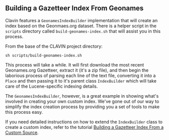 ## Building a Gazetteer Index From Geonames

Clavin features a `GeonamesIndexBuilder` implementation that will create an index based on the Geonmaes.org dataset.  There is a helper script in the `scripts` directory called `build-geonames-index.sh` that will assist you in this process.

From the base of the CLAVIN project directory:

```
sh scripts/build-geonames-index.sh
```

This process will take a while.  It will first download the most recent Geonames.org Gazetteer, extract it (it's a zip file), and then begin the laborious process of parsing each line of the text file, converting it into a `Place` and then passing it to it's parent class `IndexBuilder` which will take care of the Lucene-specific indexing details.

The `GeonamesIndexBuilder`, however, is a great example in showing what's involved in creating your own custom index.  We've gone out of our way to simplify the index creation process by providing you a set of tools to make this process easy.

If you need detailed instructions on how to extend the `IndexBuilder` class to create a custom index, refer to the tutorial [Building a Gazetteer Index From a Custom Source](custom-indexing.html).